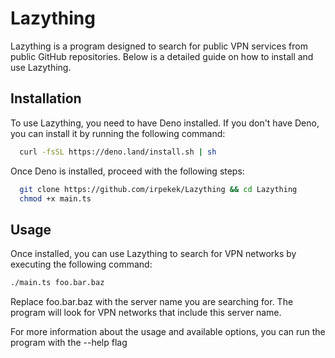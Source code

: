 
# Lazything

Lazything is a program designed to search for public VPN services from public GitHub repositories. Below is a detailed guide on how to install and use Lazything.




## Installation

To use Lazything, you need to have Deno installed. If you don't have Deno, you can install it by running the following command:

```bash
  curl -fsSL https://deno.land/install.sh | sh
```

Once Deno is installed, proceed with the following steps:

```bash
  git clone https://github.com/irpekek/Lazything && cd Lazything
  chmod +x main.ts
```
## Usage
Once installed, you can use Lazything to search for VPN networks by executing the following command:

```bash
./main.ts foo.bar.baz
```

Replace foo.bar.baz with the server name you are searching for. The program will look for VPN networks that include this server name.

For more information about the usage and available options, you can run the program with the --help flag